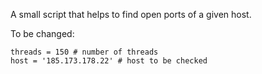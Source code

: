 A small script that helps to find open ports of a given host.

To be changed:
```
threads = 150 # number of threads
host = '185.173.178.22' # host to be checked
```